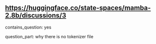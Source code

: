 ## https://huggingface.co/state-spaces/mamba-2.8b/discussions/3

contains_question: yes

question_part: why there is no tokenizer file